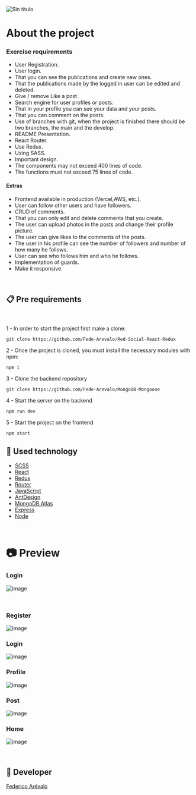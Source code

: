 ![Sin título](https://user-images.githubusercontent.com/105200893/211443436-21b7f042-923f-4013-ab3c-a7dd8e2c609b.png)

# About the project

### Exercise requirements
* User Registration.
* User login.
* That you can see the publications and create new ones.
* That the publications made by the logged in user can be edited and deleted.
* Give / remove Like a post.
* Search engine for user profiles or posts.
* That in your profile you can see your data and your posts.
* That you can comment on the posts.
* Use of branches with git, when the project is finished there should be two branches, the main and the develop.
* README Presentation.
* React Router.
* Use Redux.
* Using SASS.
* Important design.
* The components may not exceed 400 lines of code.
* The functions must not exceed 75 lines of code.

#### Extras
* Frontend available in production (Vercel,AWS, etc.).
* User can follow other users and have followers.
* CRUD of comments.
* That you can only edit and delete comments that you create.
* The user can upload photos in the posts and change their profile picture.
* The user can give likes to the comments of the posts.
* The user in his profile can see the number of followers and number of how many he follows.
* User can see who follows him and who he follows.
* Implementation of guards.
* Make it responsive.

<br>

##  📋 Pre requirements

<br>

1 - In order to start the project first make a clone:
```
git clone https://github.com/Fede-Arevalo/Red-Social-React-Redux
```

2 - Once the project is cloned, you must install the necessary modules with npm:

```
npm i 
```

3 - Clone the backend repository

```
git clone https://github.com/Fede-Arevalo/MongoDB-Mongoose
```

4 - Start the server on the backend

```
npm run dev
```

5 - Start the project on the frontend

```
npm start
```


## 🦾 Used technology

- [SCSS](https://sass-lang.com/)
- [React](https://es.reactjs.org/)
- [Redux](https://es.redux.js.org/)
- [Router](https://reactrouter.com/)
- [JavaScript](https://developer.mozilla.org/es/docs/Web/JavaScript)
- [AntDesign](https://ant.design/)
- [MongoDB Atlas](https://www.mongodb.com/es/cloud/atlas/efficiency/)
- [Express](https://expressjs.com/es/)
- [Node](https://nodejs.org/en/)

<br>

# 📷 Preview

### Login

![image](https://user-images.githubusercontent.com/105200893/211446260-a8db8abf-41fd-4b48-9007-3b716aa6f042.png)

<br>

### Register

![image](https://user-images.githubusercontent.com/105200893/211446388-11e8038a-201b-4fa7-bd5e-b83eeefae6ee.png)

### Login

![image](https://user-images.githubusercontent.com/105200893/211446479-d0f445c6-043d-46c3-871f-2591b33f17aa.png)

### Profile

![image](https://user-images.githubusercontent.com/105200893/211446768-7a346add-3730-4fcf-938a-1227b7629c4f.png)

### Post

![image](https://user-images.githubusercontent.com/105200893/211447033-e923bc3a-da21-4e15-a883-232ba9d1cbde.png)

### Home

![image](https://user-images.githubusercontent.com/105200893/211447275-86beefbf-d1f7-4fc1-9b33-b5566ad325b5.png)




<br>

## 👾 Developer

[Federico Arévalo](https://github.com/Fede-Arevalo)
